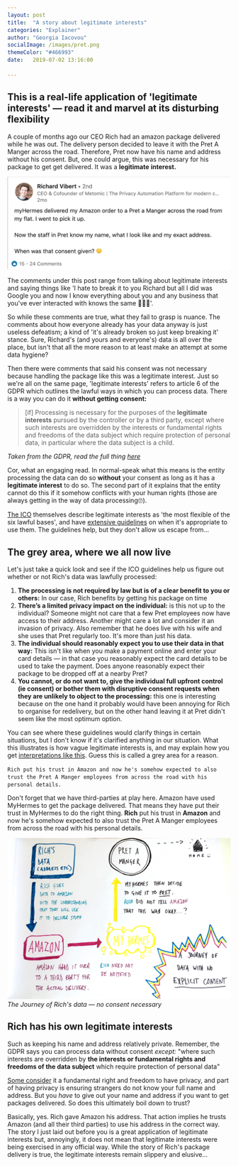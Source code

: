 ```yaml
---
layout: post
title:  "A story about legitimate interests"
categories: "Explainer"
author: "Georgia Iacovou"
socialImage: /images/pret.png
themeColor: "#466993"
date:   2019-07-02 13:16:00

---
```

## This is a real-life application of 'legitimate interests' — read it and marvel at its disturbing flexibility
A couple of months ago our CEO  Rich had an amazon package delivered while he was out. The delivery person decided to leave it with the Pret A Manger across the road. Therefore, Pret now have his name and address without his consent. But, one could argue, this was necessary for his package to get get delivered. It was a **legitimate** **interest.** 

![](/images/pret.png)

The comments under this post range from talking about legitimate interests and saying things like 'I hate to break it to you Richard but all I did was Google you and now I know everything about you and any business that you've ever interacted with knows the same 🤷🏻‍♀️'.

So while these comments are true, what they fail to grasp is nuance. The comments about how everyone already has your data anyway is just useless defeatism; a kind of 'it's already broken so just keep breaking it' stance. Sure, Richard's (and yours and everyone's) data is all over the place, but isn't that all the more reason to at least make an attempt at some data hygiene? 

Then there were comments that said his consent was not necessary because handling the package like this was a legitimate interest. Just so we're all on the same page, 'legitimate interests' refers to article 6 of the GDPR which outlines the lawful ways in which you can process data. There is a way you can do it **without getting consent:**

> [if] Processing is necessary for the purposes of the **legitimate interests** pursued by the controller or by a third party, except where such interests are overridden by the interests or fundamental rights and freedoms of the data subject which require protection of personal data, in particular where the data subject is a child.

*Taken from the GDPR, read the full thing [here](https://gdpr-info.eu/art-6-gdpr/)*

Cor, what an engaging read. In normal-speak what this means is the entity processing the data can do so **without** your consent as long as it has a **legitimate interest** to do so. The second part of it explains that the entity cannot do this if it somehow conflicts with your human rights (those are always getting in the way of data processing🙄). 

[The ICO](https://ico.org.uk/for-organisations/guide-to-data-protection/guide-to-the-general-data-protection-regulation-gdpr/legitimate-interests/when-can-we-rely-on-legitimate-interests/) themselves describe legitimate interests as 'the most flexible of the six lawful bases', and have [extensive guidelines](https://ico.org.uk/for-organisations/guide-to-data-protection/guide-to-the-general-data-protection-regulation-gdpr/legitimate-interests/when-can-we-rely-on-legitimate-interests/) on when it's appropriate to use them. The guidelines help, but they don't allow us escape from...

## The grey area, where we all now live

Let's just take a quick look and see if the ICO guidelines help us figure out whether or not Rich's data was lawfully processed:

1. **The processing is not required by law but is of a clear benefit to you or others:** In our case, Rich benefits by getting his package on time
2. **There’s a limited privacy impact on the individual:** is this not up to the individual? Someone might not care that a few Pret employees now have access to their address. Another might care a lot and consider it an invasion of privacy. Also remember that he does live with his wife and she uses that Pret regularly too. It's more than just his data.
3. **The individual should reasonably expect you to use their data in that way:** This isn't like when you make a payment online and enter your card details — in that case you reasonably expect the card details to be used to take the payment. Does anyone reasonably expect their package to be dropped off at a nearby Pret?
4. **You cannot, or do not want to, give the individual full upfront control (ie consent) or bother them with disruptive consent requests when they are unlikely to object to the processing:** this one is interesting because on the one hand it probably would have been annoying for Rich to organise for redelivery, but on the other hand leaving it at Pret didn't seem like the most optimum option.

You can see where these guidelines would clarify things in certain situations, but I don't know if it's clarified anything in our situation. What this illustrates is how vague legitimate interests is, and may explain how you get [interpretations like this](https://www.themarketingeye.com/blog/marketing-tips/post/legitimate_interest_or_consent_marketing_under_gdpr.html). Guess this is called a grey area for a reason.

`Rich put his trust in Amazon and now he's somehow expected to also trust the Pret A Manger employees from across the road with his personal details.` 

Don't forget that we have third-parties at play here. Amazon have used MyHermes to get the package delivered. That means they have put their trust in MyHermes to do the right thing.  **Rich** put his trust in **Amazon** and now he's somehow expected to also trust the Pret A Manger employees from across the road with his personal details. 

![](/images/data-journey.jpg)
*The Journey of Rich's data — no consent necessary*

## Rich has his own legitimate interests

Such as keeping his name and address relatively private. Remember, the GDPR says you can process data without consent *except:* "where such interests are overridden by **the interests or fundamental rights and freedoms of the data subject** which require protection of personal data"

[Some consider](https://edps.europa.eu/data-protection/data-protection_en) it a fundamental right and freedom to have privacy, and part of having privacy is ensuring strangers do not know your full name and address. But you *have* to give out your name and address if you want to get packages delivered. So does this ultimately boil down to trust?

Basically, yes. Rich gave Amazon his address. That action implies he trusts Amazon (and all their third parties) to use his address in the correct way. The story I just laid out before you is a great application of legitimate interests but, annoyingly, it does not mean that legitimate interests were being exercised in any official way. While the story of Rich's package delivery is true, the legitimate interests remain slippery and elusive...